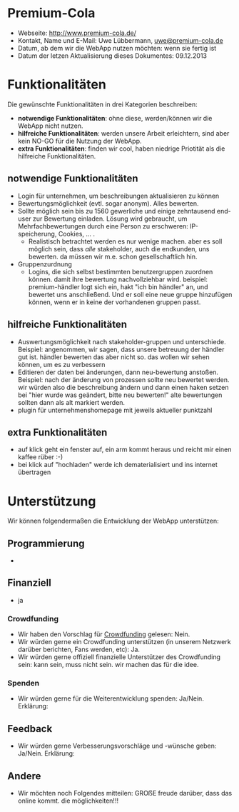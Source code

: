 # Premium-Cola

* Webseite: http://www.premium-cola.de/
* Kontakt, Name und E-Mail: Uwe Lübbermann, uwe@premium-cola.de
* Datum, ab dem wir die WebApp nutzen möchten: wenn sie fertig ist
* Datum der letzen Aktualisierung dieses Dokumentes: 09.12.2013

# Funktionalitäten

Die gewünschte Funktionalitäten in drei Kategorien beschreiben:

* **notwendige Funktionalitäten**: ohne diese, werden/können wir die WebApp nicht nutzen.
* **hilfreiche Funktionalitäten**: werden unsere Arbeit erleichtern, sind aber kein NO-GO für die Nutzung der WebApp.
* **extra Funktionalitäten**: finden wir cool, haben niedrige Priotität als die hilfreiche Funktionalitäten.

## notwendige Funktionalitäten

* Login für unternehmen, um beschreibungen aktualisieren zu können
* Bewertungsmöglichkeit (evtl. sogar anonym). Alles bewerten.
* Sollte möglich sein bis zu 1560 gewerliche und einige zehntausend end-user zur Bewertung einladen. Lösung wird gebraucht, um Mehrfachbewertungen durch eine Person zu erschweren: IP-speicherung, Cookies, ... .
    * Realistisch betrachtet werden es nur wenige machen. aber es soll möglich sein, dass _alle_ stakeholder, auch die endkunden, uns bewerten. da müssen wir m.e. schon gesellschaftlich hin.
* Gruppenzurdnung
    * Logins, die sich selbst bestimmten benutzergruppen zuordnen  können. damit ihre bewertung nachvollziehbar wird. beispiel:  premium-händler logt sich ein, hakt "ich bin händler" an, und bewertet  uns anschließend. Und er soll eine neue gruppe hinzufügen können, wenn er in keine der vorhandenen gruppen passt.

## hilfreiche Funktionalitäten

* Auswertungsmöglichkeit nach stakeholder-gruppen und unterschiede. Beispiel: angenommen, wir sagen, dass unsere betreuung der händler gut ist.  händler bewerten das aber nicht so. das wollen wir sehen können, um es  zu verbessern
* Editieren der daten bei änderungen, dann neu-bewertung anstoßen. Beispiel: nach der änderung von prozessen sollte neu bewertet werden. wir würden  also die beschreibung ändern und dann einen haken setzen bei "hier wurde  was geändert, bitte neu bewerten!" alte bewertungen sollten dann als  alt markiert werden.
* plugin für unternehmenshomepage mit jeweils aktueller punktzahl

## extra Funktionalitäten

* auf klick geht ein fenster auf, ein arm kommt heraus und reicht mir einen kaffee rüber :-)
* bei klick auf "hochladen" werde ich dematerialisiert und ins internet übertragen

# Unterstützung

Wir können folgendermaßen die Entwicklung der WebApp unterstützen:

## Programmierung

*

## Finanziell

* ja

### Crowdfunding

* Wir haben den Vorschlag für [Crowdfunding](Crowdfunding.md) gelesen: Nein.
* Wir würden gerne ein Crowdfunding unterstützen (in unserem Netzwerk darüber berichten, Fans werden, etc): Ja.
* Wir würden gerne offiziell finanzielle Unterstützer des Crowdfunding sein: kann sein, muss nicht sein. wir machen das für die idee.

### Spenden

* Wir würden gerne für die Weiterentwicklung spenden: Ja/Nein. Erklärung:

## Feedback

* Wir würden gerne Verbesserungsvorschläge und -wünsche geben: Ja/Nein. Erklärung:

## Andere

* Wir möchten noch Folgendes mitteilen: GROẞE freude darüber, dass das online kommt. die möglichkeiten!!!
